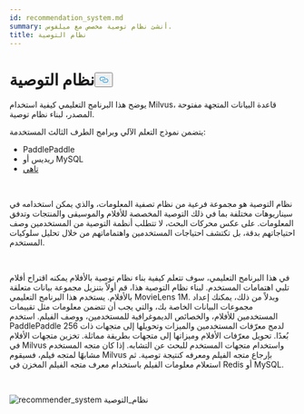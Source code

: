 ```yaml
---
id: recommendation_system.md
summary: أنشئ نظام توصية مخصص مع ميلفوس.
title: نظام التوصية
---
```

<h1 id="Recommender-System" class="common-anchor-header">نظام التوصية<button data-href="#Recommender-System" class="anchor-icon" translate="no">
      <svg translate="no"
        aria-hidden="true"
        focusable="false"
        height="20"
        version="1.1"
        viewBox="0 0 16 16"
        width="16"
      >
        <path
          fill="#0092E4"
          fill-rule="evenodd"
          d="M4 9h1v1H4c-1.5 0-3-1.69-3-3.5S2.55 3 4 3h4c1.45 0 3 1.69 3 3.5 0 1.41-.91 2.72-2 3.25V8.59c.58-.45 1-1.27 1-2.09C10 5.22 8.98 4 8 4H4c-.98 0-2 1.22-2 2.5S3 9 4 9zm9-3h-1v1h1c1 0 2 1.22 2 2.5S13.98 12 13 12H9c-.98 0-2-1.22-2-2.5 0-.83.42-1.64 1-2.09V6.25c-1.09.53-2 1.84-2 3.25C6 11.31 7.55 13 9 13h4c1.45 0 3-1.69 3-3.5S14.5 6 13 6z"
        ></path>
      </svg>
    </button></h1><p>يوضح هذا البرنامج التعليمي كيفية استخدام Milvus، قاعدة البيانات المتجهة مفتوحة المصدر، لبناء نظام توصية.</p>
<p>يتضمن نموذج التعلم الآلي وبرامج الطرف الثالث المستخدمة:</p>
<ul>
<li>PaddlePaddle</li>
<li>ريديس أو MySQL</li>
<li><a href="https://towhee.io/">تاهي</a></li>
</ul>
<p></br></p>
<p>نظام التوصية هو مجموعة فرعية من نظام تصفية المعلومات، والذي يمكن استخدامه في سيناريوهات مختلفة بما في ذلك التوصية المخصصة للأفلام والموسيقى والمنتجات وتدفق المعلومات. على عكس محركات البحث، لا تتطلب أنظمة التوصية من المستخدمين وصف احتياجاتهم بدقة، بل تكتشف احتياجات المستخدمين واهتماماتهم من خلال تحليل سلوكيات المستخدم.</p>
<p></br></p>
<p>في هذا البرنامج التعليمي، سوف تتعلم كيفية بناء نظام توصية بالأفلام يمكنه اقتراح أفلام تلبي اهتمامات المستخدم. لبناء نظام التوصية هذا، قم أولاً بتنزيل مجموعة بيانات متعلقة بالأفلام. يستخدم هذا البرنامج التعليمي MovieLens 1M. وبدلاً من ذلك، يمكنك إعداد مجموعات البيانات الخاصة بك، والتي يجب أن تتضمن معلومات مثل تقييمات المستخدمين للأفلام، والخصائص الديموغرافية للمستخدمين، ووصف الفيلم. استخدم PaddlePaddle لدمج معرّفات المستخدمين والميزات وتحويلها إلى متجهات ذات 256 بُعدًا. تحويل معرّفات الأفلام وميزاتها إلى متجهات بطريقة مماثلة. تخزين متجهات الأفلام في Milvus واستخدام متجهات المستخدم للبحث عن التشابه. إذا كان متجه المستخدم مشابهًا لمتجه فيلم، فسيقوم Milvus بإرجاع متجه الفيلم ومعرفه كنتيجة توصية. ثم استعلام معلومات الفيلم باستخدام معرف متجه الفيلم المخزن في Redis أو MySQL.</p>
<p></br></p>
<p>
  
   <span class="img-wrapper"> <img translate="no" src="/docs/v2.4.x/assets/recommendation_system.png" alt="recommender_system" class="doc-image" id="recommender_system" />
   </span> <span class="img-wrapper"> <span>نظام_التوصية</span> </span></p>
